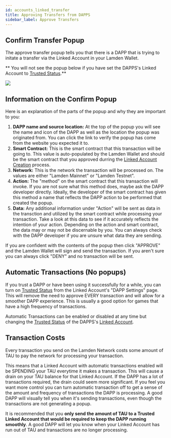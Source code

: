 ```yaml
---
id: accounts_linked_transfer
title: Approving Transfers from DAPPS
sidebar_label: Approve Transfers
---
```






## Confirm Transfer Popup
The approve transfer popup tells you that there is a DAPP that is trying to initate a transfer via the Linked Account in your Lamden Wallet.

** You will not see the popup below if you have set the DAPPS's Linked Account to <u>[Trusted Status](/docs/wallet/accounts_linked_create#make-account-trusted)</u>.**

![](/img/wallet/linked_account_transfer.png)

## Information on the Confirm Popup
Here is an explanation of the parts of the popup and why they are important to you:
1. **DAPP name and source location:**  At the top of the popup you will see the name and icon of the DAPP as well as the location the popup was originated from.  You can click the link to verify the popup has come from the website you expected it to.
2. **Smart Contract:** This is the smart contract that this transaction will be going to.  This value is auto-populated by the Lamden Wallet and should be the smart contract that you approved durring the <u>[Linked Account Creation](/docs/wallet/accounts_linked_create)</u> process.
3. **Network:** This is the network the transaction will be processed on.  The values are either "Lamden Mainnet" or "Lamden Testnet".
4. **Action:** The "method" on the smart contract that this transaction will invoke. If you are not sure what this method does, maybe ask the DAPP developer directly. Ideally, the developer of the smart contract has given this method a name that reflects the DAPP action to be performed that created the popup.
5. **Data:** Any additional information under "Action" will be sent as data in the transction and utilized by the smart contract while processing your transaction.  Take a look at this data to see if it accurately reflects the intention of your action. Depending on the action and smart contract, the data may or may not be discernable by you.  You can always check with the DAPP developer if you are unsure what data they are sending.

If you are confident with the contents of the popup then click "APPROVE" and the Lamden Wallet will sign and send the transaction.
If you aren't sure you can always click "DENY" and no transaction will be sent.

## Automatic Transactions (No popups)
If you trust a DAPP or have been using it successfully for a while, you can turn on <u>[Trusted Status](/docs/wallet/accounts_linked_create#make-account-trusted)</u> from the Linked Account's "DAPP Settings" page.  This will remove the need to approve EVERY transaction and will allow for a smoother DAPP experience.  This is usually a good option for games that have a high frequency of transactions.  

Automatic Transactions can be enabled or disabled at any time but changing the <u>[Trusted Status](/docs/wallet/accounts_linked_create#make-account-trusted)</u> of the DAPPS's <u>[Linked Account](/docs/wallet/accounts_linked_overview)</u>.

## Transaction Costs
Every transaction you send on the Lamden Network costs some amount of TAU to pay the network for processing your transaction.

This means that a Linked Account with automatic transactions enabled will be SPENDING your TAU everytime it makes a transaction. This will cause a drain on your TAU balance for that Linked Account. If the DAPP has a lot of transactions required, the drain could seem more significant. If you feel you want more control you can turn automatic transaction off to get a sense of the amount and frequency of transactions the DAPP is processing.  A good DAPP will visually tell you when it's sending transactions, even though the transactions are not generating a popup.

It is recommended that you **only send the amount of TAU to a Trusted Linked Account that would be required to keep the DAPP running smoothly**.  A good DAPP will let you know when your Linked Account has run out of TAU and transactions are no longer processing.